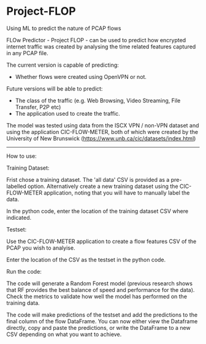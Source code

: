 # Project-FLOP
Using ML to predict the nature of PCAP flows

FLOw Predictor - Project FLOP - can be used to predict how encrypted internet traffic was created by analysing the time related features captured in any PCAP file.

The current version is capable of predicting:

- Whether flows were created using OpenVPN or not.

Future versions will be able to predict:

- The class of the traffic (e.g. Web Browsing, Video Streaming, File Transfer, P2P etc)
- The application used to create the traffic.

The model was tested using data from the ISCX VPN / non-VPN dataset and using the application CIC-FLOW-METER, both of which were created by the University of New Brunswick (https://www.unb.ca/cic/datasets/index.html)

****************************************

How to use:

Training Dataset:

Frist chose a training dataset. The 'all data' CSV is provided as a pre-labelled option. Alternatively create a new training dataset using the CIC-FLOW-METER application, noting that you will have to manually label the data.

In the python code, enter the location of the training dataset CSV where indicated.


Testset:

Use the CIC-FLOW-METER application to create a flow features CSV of the PCAP you wish to analyise.

Enter the location of the CSV as the testset in the python code.

Run the code:

The code will generate a Random Forest model (previous research shows that RF provides the best balance of speed and performance for the data). Check the metrics to validate how well the model has performed on the training data.  

The code will make predictions of the testset and add the predictions to the final column of the flow DataFrame. You can now either view the Dataframe directly, copy and paste the predictions, or write the DataFrame to a new CSV depending on what you want to achieve. 

   
